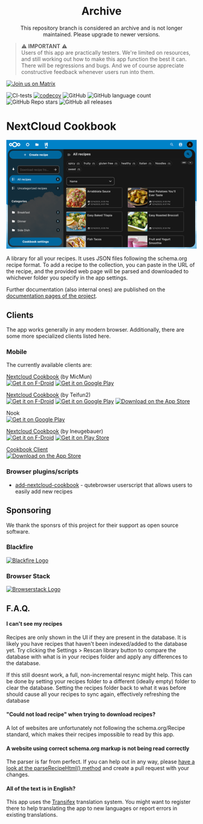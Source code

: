 <div align="center">

# Archive

This repository branch is considered an archive and is not longer maintained. Please upgrade to newer versions.

</div>

> ⚠️ **IMPORTANT** ⚠️  
>  Users of this app are practically testers. We're limited on resources, and still working out how to make this app function the best it can. There will be regressions and bugs. And we of course appreciate constructive feedback whenever users run into them.

<a href="https://matrix.to/#/#nextcloud-cookbook:matrix.org" >
    <img src="https://img.shields.io/matrix/nextcloud-cookbook:matrix.org?logo=matrix&label=Join%20the%20discussion&style=flat" alt="Join us on Matrix" >
</a>

![CI-tests](https://github.com/nextcloud/cookbook/workflows/CI-tests/badge.svg)
[![codecov](https://codecov.io/gh/nextcloud/cookbook/branch/master/graph/badge.svg?token=J1DI0KGEX3)](https://codecov.io/gh/nextcloud/cookbook)
![GitHub](https://img.shields.io/github/license/nextcloud/cookbook)
![GitHub language count](https://img.shields.io/github/languages/count/nextcloud/cookbook)
![GitHub Repo stars](https://img.shields.io/github/stars/nextcloud/cookbook?logo=github)
![GitHub all releases](https://img.shields.io/github/downloads/nextcloud/cookbook/total?logo=github)

# NextCloud Cookbook
<p align=center>
<img alt="A screenshot of how the app looks" src="./docs/assets/screenshot.png">
</p>
A library for all your recipes. It uses JSON files following the schema.org recipe format. To add a recipe to the collection, you can paste in the URL of the recipe, and the provided web page will be parsed and downloaded to whichever folder you specify in the app settings.

Further documentation (also internal ones) are published on the [documentation pages of the project](http://nextcloud.github.io/cookbook/).

## Clients

The app works generally in any modern browser. Additionally, there are some more specialized clients listed here.

### Mobile
The currently available clients are:

[Nextcloud Cookbook](https://micmun.de/nextcloud-cookbook-english/) (by MicMun)  
[<img src="https://fdroid.gitlab.io/artwork/badge/get-it-on.png" alt="Get it on F-Droid" height="80">](https://f-droid.org/en/packages/de.micmun.android.nextcloudcookbook/) [<img src="https://play.google.com/intl/en_us/badges/static/images/badges/en_badge_web_generic.png" alt="Get it on Google Play" height="80">](https://play.google.com/store/apps/details?id=de.micmun.android.nextcloudcookbook&hl=en_US&gl=US&pcampaignid=pcampaignidMKT-Other-global-all-co-prtnr-py-PartBadge-Mar2515-1/)

[Nextcloud Cookbook](https://github.com/Teifun2/nextcloud-cookbook-flutter) (by Teifun2)  
[<img src="https://fdroid.gitlab.io/artwork/badge/get-it-on.png" alt="Get it on F-Droid" height="80">](https://f-droid.org/en/packages/com.nextcloud_cookbook_flutter/) [<img src="https://play.google.com/intl/en_us/badges/static/images/badges/en_badge_web_generic.png" alt="Get it on Google Play" height="80">](https://play.google.com/store/apps/details?id=com.nextcloud_cookbook_flutter&hl=en_US&gl=US) [<img src="https://tools.applemediaservices.com/api/badges/download-on-the-app-store/black/en-us" alt="Download on the App Store" height="80" width="160">](https://apps.apple.com/us/app/nextcloud-cookbook/id1619926634?itsct=apps_box_badge&amp;itscg=30200)

Nook  
[<img src="https://play.google.com/intl/en_us/badges/static/images/badges/en_badge_web_generic.png" alt="Get it on Google Play" height="80">](https://play.google.com/store/apps/details?id=org.capacitor.cookbook.app)

[Nextcloud Cookbook](https://lneugebauer.github.io/nextcloud-cookbook/) (by lneugebauer)  
[<img src="https://fdroid.gitlab.io/artwork/badge/get-it-on.png" alt="Get it on F-Droid" height="80">](https://f-droid.org/packages/de.lukasneugebauer.nextcloudcookbook/) [<img src="https://play.google.com/intl/en_us/badges/images/generic/en_badge_web_generic.png" alt="Get it on Play Store" height="80">](https://play.google.com/store/apps/details?id=de.lukasneugebauer.nextcloudcookbook)

[Cookbook Client](https://github.com/VincentMeilinger/Nextcloud-Cookbook-iOS/)  
[<img src="https://tools.applemediaservices.com/api/badges/download-on-the-app-store/black/en-us" alt="Download on the App Store" height="80" width="160">](https://apps.apple.com/de/app/cookbook-client/id6467141985)

### Browser plugins/scripts

- [add-nextcloud-cookbook](https://github.com/qutebrowser/qutebrowser/blob/master/misc/userscripts/add-nextcloud-cookbook) - qutebrowser userscript that allows users to easily add new recipes

## Sponsoring

We thank the sponsrs of this project for their support as open source software.

### Blackfire
[<img alt="Blackfire Logo" src=".img/blackfire-io.png" style="height: 60px;">](https://www.blackfire.io)

### Browser Stack
[<img alt="Browserstack Logo" src=".img/BrowserStack.png" style="height: 60px;">](https://www.browserstack.com/)

## F.A.Q.

#### I can't see my recipes
Recipes are only shown in the UI if they are present in the database. It is likely you have recipes that haven't been indexed/added to the database yet. Try clicking the Settings > Rescan library button to compare the database with what is in your recipes folder and apply any differences to the database. 

If this still doesnt work, a full, non-incremental resync might help. This can be done by setting your recipes folder to a different (ideally empty) folder to clear the database. Setting the recipes folder back to what it was before should cause all your recipes to sync again, effectively refreshing the database

#### "Could not load recipe" when trying to download recipes?
A lot of websites are unfortunately not following the schema.org/Recipe standard, which makes their recipes impossible to read by this app.

#### A website using correct schema.org markup is not being read correctly
The parser is far from perfect. If you can help out in any way, please [have a look at the parseRecipeHtml() method](https://github.com/nextcloud/nextcloud-cookbook/blob/master/lib/Service/RecipeService.php) and create a pull request with your changes.

#### All of the text is in English?
This app uses the [Transifex](https://app.transifex.com/nextcloud/nextcloud/cookbook/) translation system.
You might want to register there to help translating the app to new languages or report errors in existing translations.
